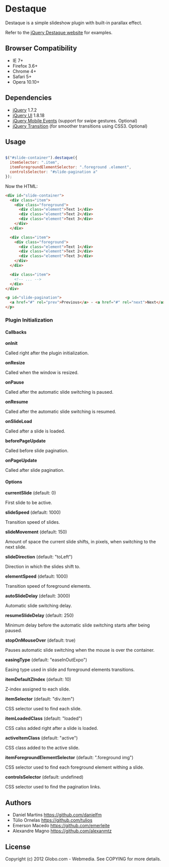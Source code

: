 # Destaque

Destaque is a simple slideshow plugin with built-in parallax effect.

Refer to the [jQuery Destaque website](http://globocom.github.com/destaque/) for examples.

## Browser Compatibility

* IE 7+
* Firefox 3.6+
* Chrome 4+
* Safari 5+
* Opera 10.10+

## Dependencies

* [jQuery](http://jquery.com) 1.7.2
* [jQuery UI](http://jqueryui.com) 1.8.18
* [jQuery Mobile Events](https://github.com/jvduf/jquery-mobile-events)
  (support for swipe gestures. Optional)
* [jQuery Transition](https://github.com/louisremi/jquery.transition.js)
  (for smoother transitions using CSS3. Optional)

## Usage

````javascript

$("#slide-container").destaque({
  itemSelector: ".item",
  itemForegroundElementSelector: ".foreground .element",
  controlsSelector: "#slide-pagination a"
});
````

Now the HTML:

````html
<div id="slide-container">
  <div class="item">
    <div class="foreground">
      <div class="element">Text 1</div>
      <div class="element">Text 2</div>
      <div class="element">Text 3</div>
    </div>
  </div>

  <div class="item">
    <div class="foreground">
      <div class="element">Text 1</div>
      <div class="element">Text 2</div>
      <div class="element">Text 3</div>
    </div>
  </div>

  <div class="item">
    <!-- ... -->
  </div>
</div>

<p id="slide-pagination">
  <a href="#" rel="prev">Previous</a> - <a href="#" rel="next">Next</a>
</p>
````

### Plugin Initialization

#### Callbacks

**onInit**

Called right after the plugin initialization.

**onResize**

Called when the window is resized.

**onPause**

Called after the automatic slide switching is paused.

**onResume**

Called after the automatic slide switching is resumed.

**onSlideLoad**

Called after a slide is loaded.

**beforePageUpdate**

Called before slide pagination.

**onPageUpdate**

Called after slide pagination.

#### Options

**currentSlide** (default: 0)

First slide to be active.

**slideSpeed** (default: 1000)

Transition speed of slides.

**slideMovement** (default: 150)

Amount of space the current slide shifts, in pixels, when switching to the
next slide.

**slideDirection** (default: "toLeft")

Direction in which the slides shift to.

**elementSpeed** (default: 1000)

Transition speed of foreground elements.

**autoSlideDelay** (default: 3000)

Automatic slide switching delay.

**resumeSlideDelay** (default: 250)

Minimum delay before the automatic slide switching starts after being paused.

**stopOnMouseOver** (default: true)

Pauses automatic slide switching when the mouse is over the container.

**easingType** (default: "easeInOutExpo")

Easing type used in slide and foreground elements transitions.

**itemDefaultZIndex** (default: 10)

Z-index assigned to each slide.

**itemSelector** (default: "div.item")

CSS selector used to find each slide.

**itemLoadedClass** (default: "loaded")

CSS calss added right after a slide is loaded.

**activeItemClass** (default: "active")

CSS class added to the active slide.

**itemForegroundElementSelector** (default: ".foreground img")

CSS selector used to find each foreground element withing a slide.

**controlsSelector** (default: undefined)

CSS selector used to find the pagination links.

## Authors

* Daniel Martins <https://github.com/danielfm>
* Túlio Ornelas <https://github.com/tulios>
* Emerson Macedo <https://github.com/emerleite>
* Alexandre Magno <https://github.com/alexanmtz>

## License

Copyright (c) 2012 Globo.com - Webmedia. See COPYING for more details.